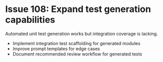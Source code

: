 # Issue 108: Expand test generation capabilities

Automated unit test generation works but integration coverage is lacking.

- Implement integration test scaffolding for generated modules
- Improve prompt templates for edge cases
- Document recommended review workflow for generated tests
